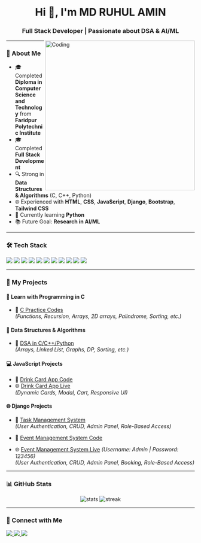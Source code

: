 <h1 align="center">Hi 👋, I'm MD RUHUL AMIN</h1>
<h3 align="center">Full Stack Developer | Passionate about DSA & AI/ML</h3>

<img align="right" alt="Coding" width="400" src="https://media.giphy.com/media/qgQUggAC3Pfv687qPC/giphy.gif">

---

### 🌟 About Me
- 🎓 Completed **Diploma in Computer Science and Technology** from **Faridpur Polytechnic Institute**  
- 🎓 Completed **Full Stack Development**  
- 🔍 Strong in **Data Structures & Algorithms** (C, C++, Python)  
- 🌐 Experienced with **HTML**, **CSS**, **JavaScript**, **Django**, **Bootstrap**, **Tailwind CSS**  
- 🚀 Currently learning **Python**  
- 📚 Future Goal: **Research in AI/ML**

---

### 🛠️ Tech Stack
<p>
  <img src="https://img.shields.io/badge/C-00599C?style=for-the-badge&logo=c&logoColor=white"/>
  <img src="https://img.shields.io/badge/C++-004482?style=for-the-badge&logo=cplusplus&logoColor=white"/>
  <img src="https://img.shields.io/badge/Python-3670A0?style=for-the-badge&logo=python&logoColor=ffdd54"/>
  <img src="https://img.shields.io/badge/Django-0C4B33?style=for-the-badge&logo=django&logoColor=white"/>
  <img src="https://img.shields.io/badge/JavaScript-323330?style=for-the-badge&logo=javascript&logoColor=F7DF1E"/>
  <img src="https://img.shields.io/badge/HTML5-E34F26?style=for-the-badge&logo=html5&logoColor=white"/>
  <img src="https://img.shields.io/badge/CSS3-1572B6?style=for-the-badge&logo=css3&logoColor=white"/>
  <img src="https://img.shields.io/badge/Bootstrap-702CFB?style=for-the-badge&logo=bootstrap&logoColor=white"/>
  <img src="https://img.shields.io/badge/Tailwind-38B2AC?style=for-the-badge&logo=tailwindcss&logoColor=white"/>
  <img src="https://img.shields.io/badge/MySQL-005C84?style=for-the-badge&logo=mysql&logoColor=white"/>
  <img src="https://img.shields.io/badge/PostgreSQL-316192?style=for-the-badge&logo=postgresql&logoColor=white"/>
</p>

---

### 📂 My Projects
#### **📘 Learn with Programming in C**
- 🔗 [C Practice Codes](https://github.com/MD-RUHUL-AMIN30167/C-PARTICES)  
*(Functions, Recursion, Arrays, 2D arrays, Palindrome, Sorting, etc.)*

#### **📘 Data Structures & Algorithms**
- 🔗 [DSA in C/C++/Python](https://github.com/MD-RUHUL-AMIN30167)  
*(Arrays, Linked List, Graphs, DP, Sorting, etc.)*

#### **💻 JavaScript Projects**
- 🔗 [Drink Card App Code](https://github.com/MD-RUHUL-AMIN30167/drink-card-app)  
- 🌐 [Drink Card App Live](https://md-ruhul-amin30167.github.io/jsasseinment/)  
*(Dynamic Cards, Modal, Cart, Responsive UI)*

#### **🌐 Django Projects**
- 🔗 [Task Management System](https://github.com/MD-RUHUL-AMIN30167/task-manegment-first-dj)  
  *(User Authentication, CRUD, Admin Panel, Role-Based Access)*  

- 🔗 [Event Management System Code](https://github.com/MD-RUHUL-AMIN30167/event-managment/tree/admin-manager)  
- 🌐 [Event Management System Live](https://event-managment-l92k.onrender.com) *(Username: Admin | Password: 123456)*  
  *(User Authentication, CRUD, Admin Panel, Booking, Role-Based Access)*  

---

### 📊 GitHub Stats
<p align="center">
  <img src="https://github-readme-stats.vercel.app/api?username=MD-RUHUL-AMIN30167&show_icons=true&theme=radical" alt="stats" />
  <img src="https://github-readme-streak-stats.herokuapp.com/?user=MD-RUHUL-AMIN30167&theme=radical" alt="streak" />
</p>

---

### 🤝 Connect with Me
<p>
  <a href="https://www.linkedin.com/in/md-ruhul-amin-68837130a/" target="_blank">
    <img src="https://img.shields.io/badge/LinkedIn-0077B5?style=for-the-badge&logo=linkedin&logoColor=white"/>
  </a>
  <a href="mdruhulamin30167@gmail.com">
    <img src="https://img.shields.io/badge/Email-EA4335?style=for-the-badge&logo=gmail&logoColor=white"/>
  </a>
  <a href="https://github.com/MD-RUHUL-AMIN30167">
    <img src="https://img.shields.io/badge/GitHub-181717?style=for-the-badge&logo=github&logoColor=white"/>
  </a>
</p>
